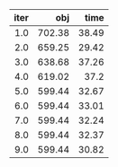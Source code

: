 |  iter |      obj |    time |
| -----:| --------:| -------:|
| $1.0$ | $702.38$ | $38.49$ |
| $2.0$ | $659.25$ | $29.42$ |
| $3.0$ | $638.68$ | $37.26$ |
| $4.0$ | $619.02$ |  $37.2$ |
| $5.0$ | $599.44$ | $32.67$ |
| $6.0$ | $599.44$ | $33.01$ |
| $7.0$ | $599.44$ | $32.24$ |
| $8.0$ | $599.44$ | $32.37$ |
| $9.0$ | $599.44$ | $30.82$ |

